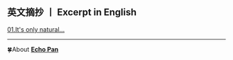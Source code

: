## 英文摘抄 丨 Excerpt in English

[01.It's only natural...](./01.It's%20only%20natural....md)

***
🍀About [**Echo Pan**](https://github.com/echopan)